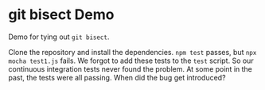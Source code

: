 # git bisect Demo

Demo for tying out `git bisect`. 

Clone the repository and install the dependencies. `npm test`
passes, but `npx mocha test1.js` fails. We forgot to
add these tests to the `test` script. So our continuous
integration tests never found the problem.
At some point in the past, the tests were all passing. When did the bug get introduced?